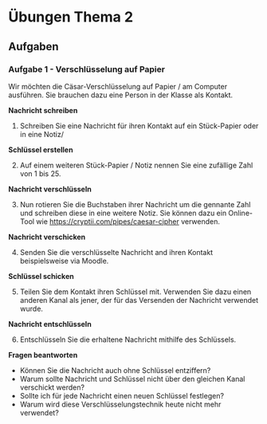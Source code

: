 # Übungen Thema 2

## Aufgaben

### Aufgabe 1 - Verschlüsselung auf Papier

Wir möchten die Cäsar-Verschlüsselung auf Papier / am Computer ausführen. Sie brauchen dazu eine Person in der Klasse als Kontakt.

**Nachricht schreiben**

1. Schreiben Sie eine Nachricht für ihren Kontakt auf ein Stück-Papier oder in eine Notiz/

**Schlüssel erstellen**

2. Auf einem weiteren Stück-Papier / Notiz nennen Sie eine zufällige Zahl von 1 bis 25.

**Nachricht verschlüsseln**

3. Nun rotieren Sie die Buchstaben ihrer Nachricht um die gennante Zahl und schreiben diese in eine weitere Notiz. Sie können dazu ein Online-Tool wie <https://cryptii.com/pipes/caesar-cipher> verwenden.

**Nachricht verschicken**

4. Senden Sie die verschlüsselte Nachricht and ihren Kontakt beispielsweise via Moodle.

**Schlüssel schicken**

5. Teilen Sie dem Kontakt ihren Schlüssel mit. Verwenden Sie dazu einen anderen Kanal als jener, der für das Versenden der Nachricht verwendet wurde.

**Nachricht entschlüsseln**

6. Entschlüsseln Sie die erhaltene Nachricht mithilfe des Schlüssels.

**Fragen beantworten**

* Können Sie die Nachricht auch ohne Schlüssel entziffern?
* Warum sollte Nachricht und Schlüssel nicht über den gleichen Kanal verschickt werden?
* Sollte ich für jede Nachricht einen neuen Schlüssel festlegen?
* Warum wird diese Verschlüsselungstechnik heute nicht mehr verwendet?